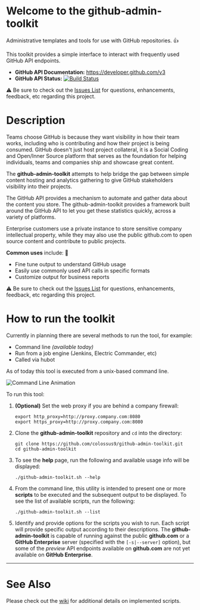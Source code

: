 # Welcome to the github-admin-toolkit

Administrative templates and tools for use with GitHub repositories. :+1:

This toolkit provides a simple interface to interact with frequently used GitHub API endpoints. 

- **GitHub API Documentation:** https://developer.github.com/v3
- **GitHub API Status:** [![Build Status](https://travis-ci.org/colossus9/github-api-status.svg?branch=master)](https://travis-ci.org/colossus9/github-api-status)

:warning: Be sure to check out the [Issues List](https://github.com/colossus9/github-admin-toolkit/issues) for questions, enhancements, feedback, etc regarding this project.

# Description

Teams choose GitHub is because they want visibility in how their team works, including who is contributing and how their project is being consumed. GitHub doesn't just host project collateral, it is a Social Coding and Open/Inner Source platform that serves as the foundation for helping individuals, teams and companies ship and showcase great content.

The **github-admin-toolkit** attempts to help bridge the gap between simple content hosting and analytics gathering to give GitHub stakeholders visibility into their projects.

The GitHub API provides a mechanism to automate and gather data about the content you store. The github-admin-toolkit provides a framework built around the GitHub API to let you get these statistics quickly, across a variety of platforms.

Enterprise customers use a private instance to store sensitive company intellectual property, while they may also use the public github.com to open source content and contribute to public projects.

**Common uses** include: :thought_balloon:

 - Fine tune output to understand GitHub usage
 - Easily use commonly used API calls in specific formats
 - Customize output for business reports

:warning: Be sure to check out the [Issues List](https://github.com/colossus9/github-admin-toolkit/issues) for questions, enhancements, feedback, etc regarding this project.

# How to run the toolkit

Currently in planning there are several methods to run the tool, for example:

- Command line _(available today)_
- Run from a job engine (Jenkins, Electric Commander, etc)
- Called via hubot

As of today this tool is executed from a unix-based command line. 

![Command Line Animation](https://raw.githubusercontent.com/colossus9/github-admin-toolkit/master/media/github-admin-toolkit.gif)

To run this tool:

1. **(Optional)** Set the web proxy if you are behind a company firewall:

    ```
    export http_proxy=http://proxy.company.com:8080
    export https_proxy=http://proxy.company.com:8080
    ```

2. Clone the **github-admin-toolkit** repository and `cd` into the directory:

    ```
    git clone https://github.com/colossus9/github-admin-toolkit.git
    cd github-admin-toolkit
    ```

3. To see the **help** page, run the following and available usage info will be displayed:

    ```
    ./github-admin-toolkit.sh --help
    ```

4. From the command line, this utility is intended to present one or more **scripts** to be executed and the subsequent output to be displayed. To see the list of available scripts, run the following:

    ```
    ./github-admin-toolkit.sh --list
    ```

5. Identify and provide options for the scripts you wish to run. Each script will provide specific output according to their descriptions. The **github-admin-toolkit** is capable of running against the public **github.com** or a **GitHub Enterprise** server (specified with the `[-s|--server]` option), but some of the _preview_ API endpoints available on **github.com** are not yet available on **GitHub Enterprise**.

***

# See Also

Please check out the [wiki](https://github.com/colossus9/github-admin-toolkit/wiki) for additional details on implemented scripts.

